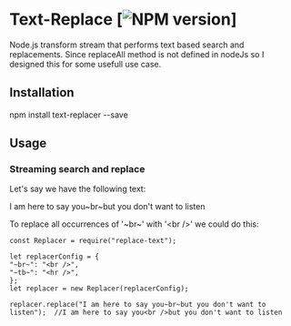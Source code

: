 # Text-Replace [![NPM version](https://badge.fury.io/js/node-html-parser.png)]

Node.js transform stream that performs text based search and replacements. Since replaceAll method is not defined in nodeJs so I designed this for some usefull use case.

## Installation

npm install text-replacer --save

## Usage

### Streaming search and replace

Let's say we have the following text:

I am here to say you~br~but you don't want to listen

To replace all occurrences of '~br~' with '\<br />' we could do this:

```
const Replacer = require("replace-text");

let replacerConfig = {
"~br~": "<br />",
"~tb~": "<hr />",
};
let replacer = new Replacer(replacerConfig);

replacer.replace("I am here to say you~br~but you don't want to listen");  //I am here to say you<br />but you don't want to listen
```
